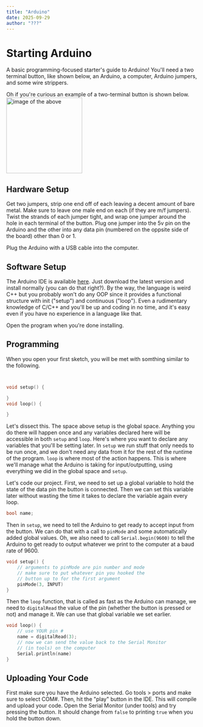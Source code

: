 ```yaml
---
title: "Arduino"
date: 2025-09-29
author: "???"
---
```


# Starting Arduino

A basic programming-focused starter's guide to Arduino! You'll need a two terminal button, like shown below, an Arduino, a computer, Arduino jumpers, and some wire strippers.

Oh if you're curious an example of a two-terminal button is shown below.
<img src="https://m.media-amazon.com/images/I/71j74bPl+HL._SL1500_.jpg" alt="image of the above" width=200/>

## Hardware Setup

Get two jumpers, strip one end off of each leaving a decent amount of bare metal. Make sure to leave one male end on each (if they are m/f jumpers). Twist the strands of each jumper tight, and wrap one jumper around the hole in each terminal of the button. Plug one jumper into the 5v pin on the Arduino and the other into any data pin (numbered on the oppsite side of the board) other than 0 or 1.

Plug the Arduino with a USB cable into the computer.

## Software Setup

The Arduino IDE is available [here](https://www.arduino.cc/en/software). Just download the latest version and install normally (you can do that right?). By the way, the language is weird C++ but you probably won't do any OOP since it provides a functional structure with init ("setup") and continuous ("loop"). Even a rudimentary knowledge of C/C++ and you'll be up and coding in no time, and it's easy even if you have no experience in a language like that.

Open the program when you're done installing.

## Programming

When you open your first sketch, you will be met with somthing similar to the following.
```c++


void setup() {

}
void loop() {

}
```
Let's dissect this. The space above setup is the global space. Anything you do there will happen once and any variables declared here will be accessible in both `setup` and `loop`. Here's where you want to declare any variables that you'll be setting later. In `setup` we run stuff that only needs to be run once, and we don't need any data from it for the rest of the runtime of the program. `loop` is where most of the action happens. This is where we'll manage what the Arduino is taking for input/outputting, using everything we did in the global space and `setup`.

Let's code our project. First, we need to set up a global variable to hold the state of the data pin the button is connected. Then we can set this variable later without wasting the time it takes to declare the variable again every loop.
```c++
bool name;
```

Then in `setup`, we need to tell the Arduino to get ready to accept input from the button. We can do that with a call to `pinMode` and some automatically added global values. Oh, we also need to call `Serial.begin(9600)` to tell the Arduino to get ready to output whatever we print to the computer at a baud rate of 9600.
```c++
void setup() {
    // arguments to pinMode are pin number and mode
    // make sure to put whatever pin you hooked the 
    // button up to for the first argument
    pinMode(3, INPUT)
}
```

Then the `loop` function, that is called as fast as the Arduino can manage, we need to `digitalRead` the value of the pin (whether the button is pressed or not) and manage it. We can use that global variable we set earlier.

```c++
void loop() {
    // use YOUR pin #
    name = digitalRead(3);
    // now we can send the value back to the Serial Monitor
    // (in tools) on the computer
    Serial.println(name)
}
```

## Uploading Your Code

First make sure you have the Arduino selected. Go tools > ports and make sure to select COM#. Then, hit the "play" button in the IDE. This will compile and upload your code. Open the Serial Monitor (under tools) and try pressing the button. It should change from `false` to printing `true` when you hold the button down.